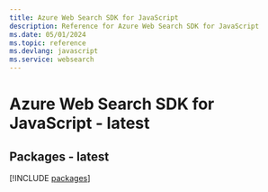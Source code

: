 ```yaml
---
title: Azure Web Search SDK for JavaScript
description: Reference for Azure Web Search SDK for JavaScript
ms.date: 05/01/2024
ms.topic: reference
ms.devlang: javascript
ms.service: websearch
---
```

# Azure Web Search SDK for JavaScript - latest
## Packages - latest
[!INCLUDE [packages](web-search-index.md)]